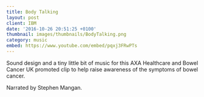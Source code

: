```yaml
---
title: Body Talking
layout: post
client: IBM
date: '2016-10-26 20:51:25 +0100'
thumbnail: images/thumbnails/BodyTalking.png
category: music
embed: https://www.youtube.com/embed/pqxj3FRwPTs
---
```


Sound design and a tiny little bit of music for this AXA Healthcare and Bowel Cancer UK promoted clip to help raise awareness of the symptoms of bowel cancer.

Narrated by Stephen Mangan.
